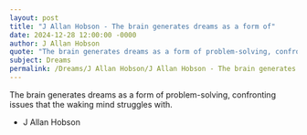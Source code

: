 ```yaml
---
layout: post
title: "J Allan Hobson - The brain generates dreams as a form of"
date: 2024-12-28 12:00:00 -0000
author: J Allan Hobson
quote: "The brain generates dreams as a form of problem-solving, confronting issues that the waking mind struggles with."
subject: Dreams
permalink: /Dreams/J Allan Hobson/J Allan Hobson - The brain generates dreams as a form of
---
```


The brain generates dreams as a form of problem-solving, confronting issues that the waking mind struggles with.

- J Allan Hobson
